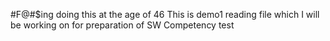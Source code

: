 #F@#$ing doing this at the age of 46
This is demo1 reading file which I will be working on for preparation of SW Competency test
